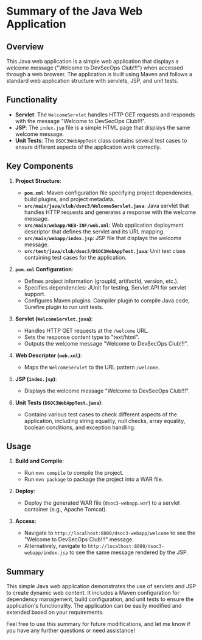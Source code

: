 # Summary of the Java Web Application

## Overview
This Java web application is a simple web application that displays a welcome message ("Welcome to DevSecOps Club!!!") when accessed through a web browser. The application is built using Maven and follows a standard web application structure with servlets, JSP, and unit tests.

## Functionality
- **Servlet**: The `WelcomeServlet` handles HTTP GET requests and responds with the message "Welcome to DevSecOps Club!!!".
- **JSP**: The `index.jsp` file is a simple HTML page that displays the same welcome message.
- **Unit Tests**: The `DSOC3WebAppTest` class contains several test cases to ensure different aspects of the application work correctly.

## Key Components
1. **Project Structure**:
   - **`pom.xml`**: Maven configuration file specifying project dependencies, build plugins, and project metadata.
   - **`src/main/java/club/dsoc3/WelcomeServlet.java`**: Java servlet that handles HTTP requests and generates a response with the welcome message.
   - **`src/main/webapp/WEB-INF/web.xml`**: Web application deployment descriptor that defines the servlet and its URL mapping.
   - **`src/main/webapp/index.jsp`**: JSP file that displays the welcome message.
   - **`src/test/java/club/dsoc3/DSOC3WebAppTest.java`**: Unit test class containing test cases for the application.

2. **`pom.xml` Configuration**:
   - Defines project information (groupId, artifactId, version, etc.).
   - Specifies dependencies: JUnit for testing, Servlet API for servlet support.
   - Configures Maven plugins: Compiler plugin to compile Java code, Surefire plugin to run unit tests.

3. **Servlet (`WelcomeServlet.java`)**:
   - Handles HTTP GET requests at the `/welcome` URL.
   - Sets the response content type to "text/html".
   - Outputs the welcome message "Welcome to DevSecOps Club!!!".

4. **Web Descriptor (`web.xml`)**:
   - Maps the `WelcomeServlet` to the URL pattern `/welcome`.

5. **JSP (`index.jsp`)**:
   - Displays the welcome message "Welcome to DevSecOps Club!!!".

6. **Unit Tests (`DSOC3WebAppTest.java`)**:
   - Contains various test cases to check different aspects of the application, including string equality, null checks, array equality, boolean conditions, and exception handling.

## Usage
1. **Build and Compile**:
   - Run `mvn compile` to compile the project.
   - Run `mvn package` to package the project into a WAR file.

2. **Deploy**:
   - Deploy the generated WAR file (`dsoc3-webapp.war`) to a servlet container (e.g., Apache Tomcat).

3. **Access**:
   - Navigate to `http://localhost:8080/dsoc3-webapp/welcome` to see the "Welcome to DevSecOps Club!!!" message.
   - Alternatively, navigate to `http://localhost:8080/dsoc3-webapp/index.jsp` to see the same message rendered by the JSP.

## Summary
This simple Java web application demonstrates the use of servlets and JSP to create dynamic web content. It includes a Maven configuration for dependency management, build configuration, and unit tests to ensure the application's functionality. The application can be easily modified and extended based on your requirements.

Feel free to use this summary for future modifications, and let me know if you have any further questions or need assistance!
